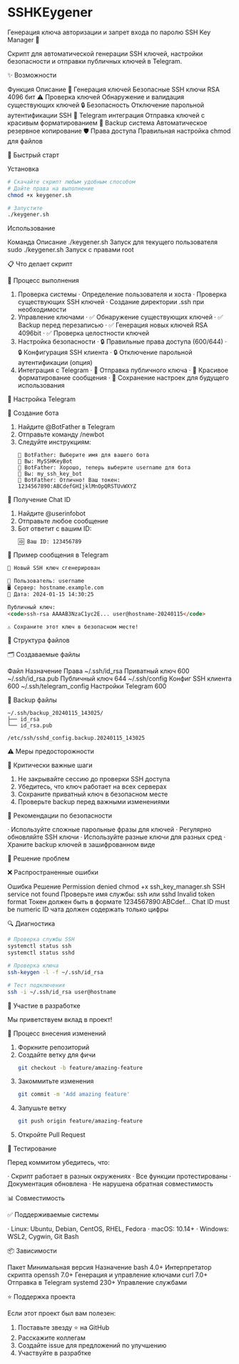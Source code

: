 # SSHKEygener
Генерация ключа авторизации и запрет входа по паролю
SSH Key Manager 🔐

Скрипт для автоматической генерации SSH ключей, настройки безопасности и отправки публичных ключей в Telegram.

✨ Возможности

Функция Описание
🔐 Генерация ключей Безопасные SSH ключи RSA 4096 бит
⚠️ Проверка ключей Обнаружение и валидация существующих ключей
🔒 Безопасность Отключение парольной аутентификации SSH
📱 Telegram интеграция Отправка ключей с красивым форматированием
💾 Backup система Автоматическое резервное копирование
🛡️ Права доступа Правильная настройка chmod для файлов

🚀 Быстрый старт

Установка

```bash
# Скачайте скрипт любым удобным способом 
# Дайте права на выполнение
chmod +x keygener.sh

# Запустите
./keygener.sh
```

Использование

Команда Описание
./keygener.sh Запуск для текущего пользователя
sudo ./keygener.sh Запуск с правами root

📋 Что делает скрипт

🔄 Процесс выполнения

1. Проверка системы
   · Определение пользователя и хоста
   · Проверка существующих SSH ключей
   · Создание директории .ssh при необходимости
2. Управление ключами
   · ✅ Обнаружение существующих ключей
   · ✅ Backup перед перезаписью
   · ✅ Генерация новых ключей RSA 4096bit
   · ✅ Проверка целостности ключей
3. Настройка безопасности
   · 🔒 Правильные права доступа (600/644)
   · 🔒 Конфигурация SSH клиента
   · 🔒 Отключение парольной аутентификации (опция)
4. Интеграция с Telegram
   · 📨 Отправка публичного ключа
   · 🎨 Красивое форматирование сообщения
   · 💾 Сохранение настроек для будущего использования

🔧 Настройка Telegram

🤖 Создание бота

1. Найдите @BotFather в Telegram
2. Отправьте команду /newbot
3. Следуйте инструкциям:
   ```
   🤖 BotFather: Выберите имя для вашего бота
   👤 Вы: MySSHKeyBot
   🤖 BotFather: Хорошо, теперь выберите username для бота
   👤 Вы: my_ssh_key_bot
   🤖 BotFather: Отлично! Ваш токен: 1234567890:ABCdefGHIjklMnOpQRSTUvWXYZ
   ```

👤 Получение Chat ID

1. Найдите @userinfobot
2. Отправьте любое сообщение
3. Бот ответит с вашим ID:
   ```
   🆔 Ваш ID: 123456789
   ```

📨 Пример сообщения в Telegram

```html
🔐 Новый SSH ключ сгенерирован

👤 Пользователь: username
🖥️ Сервер: hostname.example.com
📅 Дата: 2024-01-15 14:30:25

Публичный ключ:
<code>ssh-rsa AAAAB3NzaC1yc2E... user@hostname-20240115</code>

⚠️ Сохраните этот ключ в безопасном месте!
```

📁 Структура файлов

🗂️ Создаваемые файлы

Файл Назначение Права
~/.ssh/id_rsa Приватный ключ 600
~/.ssh/id_rsa.pub Публичный ключ 644
~/.ssh/config Конфиг SSH клиента 600
~/.ssh/telegram_config Настройки Telegram 600

💾 Backup файлы

```
~/.ssh/backup_20240115_143025/
├── id_rsa
└── id_rsa.pub

/etc/ssh/sshd_config.backup.20240115_143025
```

⚠️ Меры предосторожности

🚨 Критически важные шаги

1. Не закрывайте сессию до проверки SSH доступа
2. Убедитесь, что ключ работает на всех серверах
3. Сохраните приватный ключ в безопасном месте
4. Проверьте backup перед важными изменениями

🔐 Рекомендации по безопасности

· Используйте сложные парольные фразы для ключей
· Регулярно обновляйте SSH ключи
· Используйте разные ключи для разных сред
· Храните backup ключей в зашифрованном виде

🐛 Решение проблем

❌ Распространенные ошибки

Ошибка Решение
Permission denied chmod +x ssh_key_manager.sh
SSH service not found Проверьте имя службы: ssh или sshd
Invalid token format Токен должен быть в формате 1234567890:ABCdef...
Chat ID must be numeric ID чата должен содержать только цифры

🔍 Диагностика

```bash
# Проверка службы SSH
systemctl status ssh
systemctl status sshd

# Проверка ключа
ssh-keygen -l -f ~/.ssh/id_rsa

# Тест подключения
ssh -i ~/.ssh/id_rsa user@hostname
```

🤝 Участие в разработке

Мы приветствуем вклад в проект!

📝 Процесс внесения изменений

1. Форкните репозиторий
2. Создайте ветку для фичи
   ```bash
   git checkout -b feature/amazing-feature
   ```
3. Закоммитьте изменения
   ```bash
   git commit -m 'Add amazing feature'
   ```
4. Запушьте ветку
   ```bash
   git push origin feature/amazing-feature
   ```
5. Откройте Pull Request

🧪 Тестирование

Перед коммитом убедитесь, что:

· Скрипт работает в разных окружениях
· Все функции протестированы
· Документация обновлена
· Не нарушена обратная совместимость

📊 Совместимость

✅ Поддерживаемые системы

· Linux: Ubuntu, Debian, CentOS, RHEL, Fedora
· macOS: 10.14+
· Windows: WSL2, Cygwin, Git Bash

📦 Зависимости

Пакет Минимальная версия Назначение
bash 4.0+ Интерпретатор скрипта
openssh 7.0+ Генерация и управление ключами
curl 7.0+ Отправка в Telegram
systemd 230+ Управление службами


⭐ Поддержка проекта

Если этот проект был вам полезен:

1. Поставьте звезду ⭐ на GitHub
2. Расскажите коллегам
3. Создайте issue для предложений по улучшению
4. Участвуйте в разрабтке
